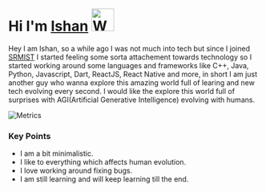 # Hi I'm [Ishan](https://github.com/is-shaun)  <img src="https://raw.githubusercontent.com/nixin72/nixin72/master/wave.gif" alt="Waving hand animated gif" height="45" width="45" />

Hey I am Ishan, so a while ago I was not much into tech but since I joined [SRMIST](https://www.srmist.edu.in/) I started feeling some sorta attachement towards technology so I started working around some languages and frameworks like C++, Java, Python, Javascript, Dart, ReactJS, React Native and more, in short I am just another guy who wanna explore this amazing world full of learing and new tech evolving every second.
I would like the explore this world full of surprises with AGI(Artificial Generative Intelligence) evolving with humans.

![Metrics](https://metrics.lecoq.io/is-shaun?template=classic&base.repositories=0&base.metadata=0&base=header%2C%20activity%2C%20community%2C%20repositories%2C%20metadata&base.indepth=false&base.hireable=false&base.skip=false&config.timezone=Asia%2FCalcutta)

### Key Points

- I am a bit minimalistic.
- I like to everything which affects human evolution.
- I love working around fixing bugs.
- I am still learning and will keep learning till the end.
